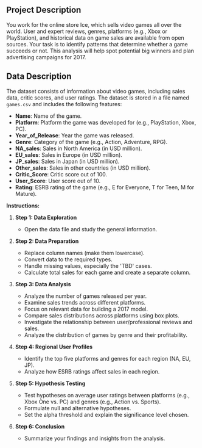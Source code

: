 ## Project Description

You work for the online store Ice, which sells video games all over the world. User and expert reviews, genres, platforms (e.g., Xbox or PlayStation), and historical data on game sales are available from open sources. Your task is to identify patterns that determine whether a game succeeds or not. This analysis will help spot potential big winners and plan advertising campaigns for 2017.

## Data Description
The dataset consists of information about video games, including sales data, critic scores, and user ratings. The dataset is stored in a file named `games.csv` and includes the following features:
- **Name**: Name of the game.
- **Platform**: Platform the game was developed for (e.g., PlayStation, Xbox, PC).
- **Year_of_Release**: Year the game was released.
- **Genre**: Category of the game (e.g., Action, Adventure, RPG).
- **NA_sales**: Sales in North America (in USD million).
- **EU_sales**: Sales in Europe (in USD million).
- **JP_sales**: Sales in Japan (in USD million).
- **Other_sales**: Sales in other countries (in USD million).
- **Critic_Score**: Critic score out of 100.
- **User_Score**: User score out of 10.
- **Rating**: ESRB rating of the game (e.g., E for Everyone, T for Teen, M for Mature).

**Instructions:**

1. **Step 1: Data Exploration**
   - Open the data file and study the general information.

2. **Step 2: Data Preparation**
   - Replace column names (make them lowercase).
   - Convert data to the required types.
   - Handle missing values, especially the 'TBD' cases.
   - Calculate total sales for each game and create a separate column.

3. **Step 3: Data Analysis**
   - Analyze the number of games released per year.
   - Examine sales trends across different platforms.
   - Focus on relevant data for building a 2017 model.
   - Compare sales distributions across platforms using box plots.
   - Investigate the relationship between user/professional reviews and sales.
   - Analyze the distribution of games by genre and their profitability.

4. **Step 4: Regional User Profiles**
   - Identify the top five platforms and genres for each region (NA, EU, JP).
   - Analyze how ESRB ratings affect sales in each region.

5. **Step 5: Hypothesis Testing**
   - Test hypotheses on average user ratings between platforms (e.g., Xbox One vs. PC) and genres (e.g., Action vs. Sports).
   - Formulate null and alternative hypotheses.
   - Set the alpha threshold and explain the significance level chosen.

6. **Step 6: Conclusion**
   - Summarize your findings and insights from the analysis.
